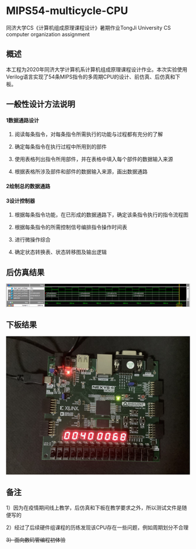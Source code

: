 # MIPS54-multicycle-CPU
同济大学CS《计算机组成原理课程设计》暑期作业TongJi University CS computer organization assignment

## 概述

本工程为2020年同济大学计算机系计算机组成原理课程设计作业。本次实验使用Verilog语言实现了54条MIPS指令的多周期CPU的设计、前仿真、后仿真和下板。

## 一般性设计方法说明

#### 1数据通路设计

1)  阅读每条指令，对每条指令所需执行的功能与过程都有充分的了解

2)  确定每条指令在执行过程中所用到的部件

3)  使用表格列出指令所用部件，并在表格中填入每个部件的数据输入来源

4)  根据表格所涉及部件和部件的数据输入来源，画出数据通路

#### 2绘制总的数据通路

#### 3设计控制器

1)  根据每条指令功能，在已形成的数据通路下，确定该条指令执行的指令流程图

2)  根据每条指令的所需控制信号编排指令操作时间表

3)  进行微操作综合

4)  确定状态转换表、状态转移图及输出逻辑

## 后仿真结果

![image](https://github.com/lingbai-kong/MIPS54-multicycle-CPU/blob/master/%E5%90%8E%E4%BB%BF%E7%9C%9F%E6%B3%A2%E5%BD%A2%E5%9B%BE.png)

## 下板结果

![image](https://github.com/lingbai-kong/MIPS54-multicycle-CPU/blob/master/%E4%B8%8B%E6%9D%BF%E7%BB%93%E6%9E%9C%E5%9B%BE.jpg)

## 备注

1）因为在疫情期间线上教学，后仿真和下板在教学要求之外，所以测试文件是随便写的

2）经过了后续硬件组课程的历练发现该CPU存在一些问题，例如周期划分不合理

~~3）面向数码管编程初体验~~
